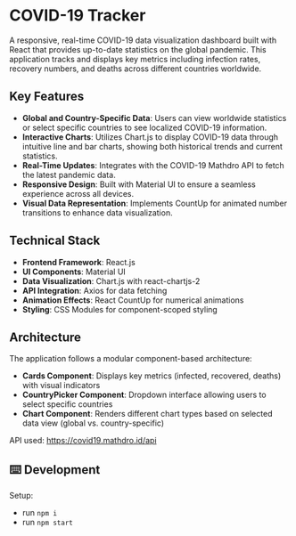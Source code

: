 # COVID-19 Tracker

A responsive, real-time COVID-19 data visualization dashboard built with React that provides up-to-date statistics on the global pandemic. This application tracks and displays key metrics including infection rates, recovery numbers, and deaths across different countries worldwide.

## Key Features

- **Global and Country-Specific Data**: Users can view worldwide statistics or select specific countries to see localized COVID-19 information.
- **Interactive Charts**: Utilizes Chart.js to display COVID-19 data through intuitive line and bar charts, showing both historical trends and current statistics.
- **Real-Time Updates**: Integrates with the COVID-19 Mathdro API to fetch the latest pandemic data.
- **Responsive Design**: Built with Material UI to ensure a seamless experience across all devices.
- **Visual Data Representation**: Implements CountUp for animated number transitions to enhance data visualization.

## Technical Stack

- **Frontend Framework**: React.js
- **UI Components**: Material UI
- **Data Visualization**: Chart.js with react-chartjs-2
- **API Integration**: Axios for data fetching
- **Animation Effects**: React CountUp for numerical animations
- **Styling**: CSS Modules for component-scoped styling

## Architecture

The application follows a modular component-based architecture:

- **Cards Component**: Displays key metrics (infected, recovered, deaths) with visual indicators
- **CountryPicker Component**: Dropdown interface allowing users to select specific countries
- **Chart Component**: Renders different chart types based on selected data view (global vs. country-specific)

API used: https://covid19.mathdro.id/api

## ⌨️ Development

Setup:

- run `npm i`
- run `npm start`
